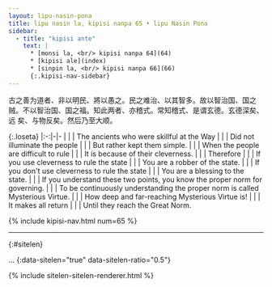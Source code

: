 ```yaml
---
layout: lipu-nasin-pona
title: lipu nasin la, kipisi nanpa 65 • lipu Nasin Pona
sidebar:
  - title: "kipisi ante"
    text: |
      * [monsi la, <br/> kipisi nanpa 64](64)
      * [kipisi ale](index)
      * [sinpin la, <br/> kipisi nanpa 66](66)
      {:.kipisi-nav-sidebar}
---
```


古之善为道者、非以明民、將以愚之。民之难治、以其智多。故以智治国、国之贼。不以智治国、国之福。知此两者、亦稽式。常知稽式、是谓玄德。玄德深矣、远 矣、与物反矣。然后乃至大顺。

{:.loseta}
|:-:|-|-
|  |  | The ancients who were skillful at the Way
|  |  | Did not illuminate the people
|  |  | But rather kept them simple.
|  |  | When the people are difficult to rule
|  |  | It is because of their cleverness.
|  |  | Therefore
|  |  | If you use cleverness to rule the state
|  |  | You are a robber of the state.
|  |  | If you don't use cleverness to rule the state
|  |  | You are a blessing to the state.
|  |  | If you understand these two points, you know the proper norm for governing.
|  |  | To be continuously understanding the proper norm is called Mysterious Virtue.
|  |  | How deep and far-reaching Mysterious Virtue is!
|  |  | It makes all return
|  |  | Until they reach the Great Norm.

{% include kipisi-nav.html num=65 %}

-------
{:#sitelen}

...
{:data-sitelen="true" data-sitelen-ratio="0.5"}

{% include sitelen-sitelen-renderer.html %}
